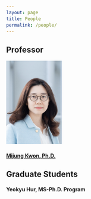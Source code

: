 ```yaml
---
layout: page
title: People
permalink: /people/
---
```


## Professor

[<img src="/images/mjkwon.jpg" width="150">](/people/mjkwon)
#### [Mijung Kwon, Ph.D.](/people/mjkwon)


## Graduate Students

#### Yeokyu Hur, MS-Ph.D. Program


